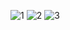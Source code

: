 ![1](https://github.com/Firatalbayati/React/assets/47159612/9f7dbd74-0681-405e-a7b0-6f9a168d7fb2)
![2](https://github.com/Firatalbayati/React/assets/47159612/16e1001b-7bc5-46e0-bf53-e03d3305c4ba)
![3](https://github.com/Firatalbayati/React/assets/47159612/585d09e5-7509-4e0d-8e6d-7035e75bacf5)
